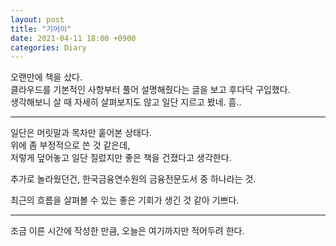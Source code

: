```yaml
---
layout: post
title: "기어이"
date: 2021-04-11 18:00 +0900
categories: Diary
---
```

  
오랜만에 책을 샀다.  
클라우드를 기본적인 사항부터 풀어 설명해줬다는 글을 보고 후다닥 구입했다.  
생각해보니 살 때 자세히 살펴보지도 않고 일단 지르고 봤네. 흠..  
  
---
  
일단은 머릿말과 목차만 훝어본 상태다.  
위에 좀 부정적으로 쓴 것 같은데,  
저렇게 덮어놓고 일단 질렀지만 좋은 책을 건졌다고 생각한다.  
  
추가로 놀라웠던건, 한국금융연수원의 금융전문도서 중 하나라는 것.  
  
최근의 흐름을 살펴볼 수 있는 좋은 기회가 생긴 것 같아 기쁘다.  
  
---  
  
조금 이른 시간에 작성한 만큼, 오늘은 여기까지만 적어두려 한다.  
